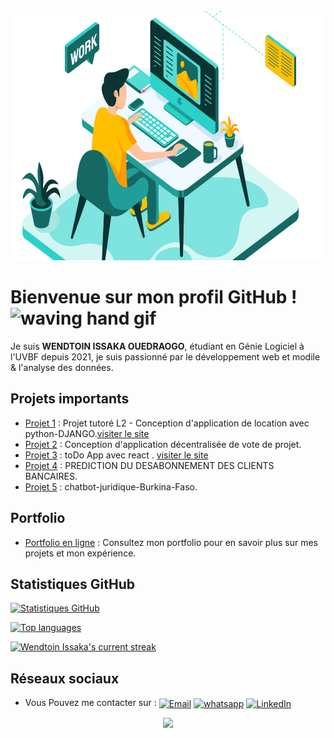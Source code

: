 
<!-- ![Statistiques GitHub](developer-working-Converti-1170x700.webp) -->
<img src="developer-working-Converti-1170x700.webp" alt="Statistiques GitHub" height="400" >



<!-- # Bienvenue👋 sur mon profil GitHub ! -->
# Bienvenue sur mon profil GitHub !  <img src="https://user-images.githubusercontent.com/72663882/171687151-bb31c996-c9d2-49c8-b593-734946893b23.gif" alt="waving hand gif" aria-hidden="true" width="40" />

Je suis **WENDTOIN ISSAKA OUEDRAOGO**, étudiant en Génie Logiciel à l'UVBF depuis 2021, je suis passionné par le développement web et modile & l'analyse des données.

## Projets importants

- [Projet 1](https://github.com/wendtoinissaka/projet_tutore_django_L2.git)  : Projet tutoré L2 - Conception d'application de location avec python-DJANGO.[visiter le site](https://lacapacitee.onrender.com)
- [Projet 2](https://github.com/wendtoinissaka/Decentralized-Project-Voting.git) : Conception d'application décentralisée de vote de projet.
- [Projet 3](https://wendtoinissaka.github.io/todo-app-in-react/)  : toDo App avec react . [visiter le site](https://wendtoinissaka.github.io/todo-app-in-react/)
- [Projet 4](https://github.com/wendtoinissaka/wendtoinissaka/edit/main/README.md#L1C0)  : PREDICTION DU DESABONNEMENT DES CLIENTS BANCAIRES.
- [Projet 5](https://github.com/wendtoinissaka/projet-tutore-L3-chatbot-sensibilisation-droits-et-lois-BF/tree/main/back) : chatbot-juridique-Burkina-Faso.
## Portfolio

- [Portfolio en ligne](wendtoinissaka.github.io) : Consultez mon portfolio pour en savoir plus sur mes projets et mon expérience.
<!--
## Contact

- Email : [ouedraogowendtoinissaka@gmail.como](mailto:ouedraogowendtoinissaka@gmail.com)
- LinkedIn : [linkedin.com/in/wendtoin-issaka-ouedraogo](https://www.linkedin.com/in/wendtoin-issaka-ouedraogo-ab92782a2)
-->
## Statistiques GitHub

 [![Statistiques GitHub](https://bad-apple-github-readme.vercel.app/api?username=wendtoinissaka&show_icons=true&count_private=true&line_height=20&icon_color=00b3ff&theme=blue-green&title_color=00b3ff)](#)

[![Top languages](https://github-readme-mwendwa.vercel.app/api/top-langs/?username=wendtoinissaka&layout=compact&count_private=true&theme=blue-green&title_color=00b3ff)](#)

[![Wendtoin Issaka's current streak](https://streak-stats.demolab.com/?user=wendtoinissaka&count_private=true&theme=blue-green&title_color=00b3ff)](#)


## Réseaux sociaux
<!--
- Twitter : [Twitter](lien_vers_votre_profil_twitter)
- LinkedIn : [LinkedIn](https://www.linkedin.com/in/wendtoin-issaka-ouedraogo-ab92782a2) -->
- Vous Pouvez me contacter sur : </a> <a href="mailto:lacapacitee@gmail.com" title="Email"><img alt="Email" src="https://img.shields.io/badge/Gmail-D14836?style=for-the-badge&logo=gmail&logoColor=white" height="30" align="center"/></a> <a href="https://wa.me/message/P6RUKFUDTZKRF1" title="Whatsapp"><img alt="whatsapp"  src="https://img.shields.io/badge/WhatsApp-25D366?style=for-the-badge&logo=whatsapp&logoColor=white" height="30" align="center"/></a> <a href="https://www.linkedin.com/in/wendtoinissaka/"><img  alt="LinkedIn" title="LinkedIn" src="https://img.shields.io/static/v1?message=LinkedIn&logo=linkedin&label=&color=0077B5&logoColor=white&labelColor=&style=for-the-badge" height="30" align="center" /></a> 

<!--
**wendtoinissaka/wendtoinissaka** is a ✨ _special_ ✨ repository because its `README.md` (this file) appears on your GitHub profile.

Here are some ideas to get you started:

- 🔭 I’m currently working on ...
- 🌱 I’m currently learning ...
- 👯 I’m looking to collaborate on ...
- 🤔 I’m looking for help with ...
- 💬 Ask me about ...
- 📫 How to reach me: ...
- 😄 Pronouns: ...
- ⚡ Fun fact: ...
-->

<p align="center">
     <img src="https://capsule-render.vercel.app/api?type=waving&color=gradient&height=100&section=footer"/>
</p>
